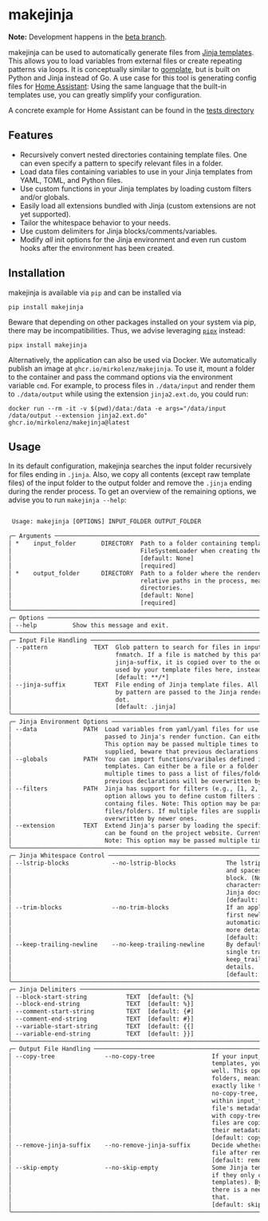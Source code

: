 # makejinja

**Note:** Development happens in the [beta branch](https://github.com/mirkolenz/makejinja/tree/beta).

makejinja can be used to automatically generate files from [Jinja templates](https://jinja.palletsprojects.com/en/3.1.x/templates/).
This allows you to load variables from external files or create repeating patterns via loops.
It is conceptually similar to [gomplate](https://github.com/hairyhenderson/gomplate), but is built on Python and Jinja instead of Go.
A use case for this tool is generating config files for [Home Assistant](https://www.home-assistant.io/):
Using the same language that the built-in templates use, you can greatly simplify your configuration.

A concrete example for Home Assistant can be found in the [tests directory](./tests/data)

## Features

- Recursively convert nested directories containing template files. One can even specify a pattern to specify relevant files in a folder.
- Load data files containing variables to use in your Jinja templates from YAML, TOML, and Python files.
- Use custom functions in your Jinja templates by loading custom filters and/or globals.
- Easily load all extensions bundled with Jinja (custom extensions are not yet supported).
- Tailor the whitespace behavior to your needs.
- Use custom delimiters for Jinja blocks/comments/variables.
- Modify _all_ init options for the Jinja environment and even run custom hooks after the environment has been created.

## Installation

makejinja is available via `pip` and can be installed via

`pip install makejinja`

Beware that depending on other packages installed on your system via pip, there may be incompatibilities.
Thus, we advise leveraging [`pipx`](https://github.com/pypa/pipx) instead:

`pipx install makejinja`

Alternatively, the application can also be used via Docker.
We automatically publish an image at `ghcr.io/mirkolenz/makejinja`.
To use it, mount a folder to the container and pass the command options via the environment variable `cmd`.
For example, to process files in `./data/input` and render them to `./data/output` while using the extension `jinja2.ext.do`, you could run:

`docker run --rm -it -v $(pwd)/data:/data -e args="/data/input /data/output --extension jinja2.ext.do" ghcr.io/mirkolenz/makejinja@latest`

## Usage

In its default configuration, makejinja searches the input folder recursively for files ending in `.jinja`.
Also, we copy all contents (except raw template files) of the input folder to the output folder and remove the `.jinja` ending during the render process.
To get an overview of the remaining options, we advise you to run `makejinja --help`:

<!-- echo -e "\n```txt\n$(COLUMNS=120 poetry run makejinja --help)\n```" >> README.md -->

```txt

 Usage: makejinja [OPTIONS] INPUT_FOLDER OUTPUT_FOLDER

╭─ Arguments ──────────────────────────────────────────────────────────────────────────────────────────────────────────╮
│ *    input_folder       DIRECTORY  Path to a folder containing template files. It is passed to Jinja's               │
│                                    FileSystemLoader when creating the environment.                                   │
│                                    [default: None]                                                                   │
│                                    [required]                                                                        │
│ *    output_folder      DIRECTORY  Path to a folder where the rendered templates are stored. makejinja preserves the │
│                                    relative paths in the process, meaning that you can even use it on nested         │
│                                    directories.                                                                      │
│                                    [default: None]                                                                   │
│                                    [required]                                                                        │
╰──────────────────────────────────────────────────────────────────────────────────────────────────────────────────────╯
╭─ Options ────────────────────────────────────────────────────────────────────────────────────────────────────────────╮
│ --help          Show this message and exit.                                                                          │
╰──────────────────────────────────────────────────────────────────────────────────────────────────────────────────────╯
╭─ Input File Handling ────────────────────────────────────────────────────────────────────────────────────────────────╮
│ --pattern             TEXT  Glob pattern to search for files in input_folder. Accepts all pattern supported by       │
│                             fnmatch. If a file is matched by this pattern and does not end with the specified        │
│                             jinja-suffix, it is copied over to the output_folder. Note: Do not add a special suffix  │
│                             used by your template files here, instead use the jinja-suffix option.                   │
│                             [default: **/*]                                                                          │
│ --jinja-suffix        TEXT  File ending of Jinja template files. All files with this suffix in input_folder matched  │
│                             by pattern are passed to the Jinja renderer. Note: Should be provided with the leading   │
│                             dot.                                                                                     │
│                             [default: .jinja]                                                                        │
╰──────────────────────────────────────────────────────────────────────────────────────────────────────────────────────╯
╭─ Jinja Environment Options ──────────────────────────────────────────────────────────────────────────────────────────╮
│ --data             PATH  Load variables from yaml/yaml files for use in your Jinja templates. The defintions are     │
│                          passed to Jinja's render function. Can either be a file or a folder containg files. Note:   │
│                          This option may be passed multiple times to pass a list of values. If multiple files are    │
│                          supplied, beware that previous declarations will be overwritten by newer ones.              │
│ --globals          PATH  You can import functions/varibales defined in .py files to use them in your Jinja           │
│                          templates. Can either be a file or a folder containg files. Note: This option may be passed │
│                          multiple times to pass a list of files/folders. If multiple files are supplied, beware that │
│                          previous declarations will be overwritten by newer ones.                                    │
│ --filters          PATH  Jinja has support for filters (e.g., [1, 2, 3] | length) to easily call functions. This     │
│                          option allows you to define custom filters in .py files. Can either be a file or a folder   │
│                          containg files. Note: This option may be passed multiple times to pass a list of            │
│                          files/folders. If multiple files are supplied, beware that previous declarations will be    │
│                          overwritten by newer ones.                                                                  │
│ --extension        TEXT  Extend Jinja's parser by loading the specified extensions. An overview of the built-in ones │
│                          can be found on the project website. Currently, only those built-in filters are allowed.    │
│                          Note: This option may be passed multiple times to pass a list of values.                    │
╰──────────────────────────────────────────────────────────────────────────────────────────────────────────────────────╯
╭─ Jinja Whitespace Control ───────────────────────────────────────────────────────────────────────────────────────────╮
│ --lstrip-blocks            --no-lstrip-blocks              The lstrip_blocks option can also be set to strip tabs    │
│                                                            and spaces from the beginning of a line to the start of a │
│                                                            block. (Nothing will be stripped if there are other       │
│                                                            characters before the start of the block.) Refer to the   │
│                                                            Jinja docs for more details.                              │
│                                                            [default: lstrip-blocks]                                  │
│ --trim-blocks              --no-trim-blocks                If an application configures Jinja to trim_blocks, the    │
│                                                            first newline after a template tag is removed             │
│                                                            automatically (like in PHP). Refer to the Jinja docs for  │
│                                                            more details.                                             │
│                                                            [default: trim-blocks]                                    │
│ --keep-trailing-newline    --no-keep-trailing-newline      By default, Jinja also removes trailing newlines. To keep │
│                                                            single trailing newlines, configure Jinja to              │
│                                                            keep_trailing_newline. Refer to the Jinja docs for more   │
│                                                            details.                                                  │
│                                                            [default: no-keep-trailing-newline]                       │
╰──────────────────────────────────────────────────────────────────────────────────────────────────────────────────────╯
╭─ Jinja Delimiters ───────────────────────────────────────────────────────────────────────────────────────────────────╮
│ --block-start-string           TEXT  [default: {%]                                                                   │
│ --block-end-string             TEXT  [default: %}]                                                                   │
│ --comment-start-string         TEXT  [default: {#]                                                                   │
│ --comment-end-string           TEXT  [default: #}]                                                                   │
│ --variable-start-string        TEXT  [default: {{]                                                                   │
│ --variable-end-string          TEXT  [default: }}]                                                                   │
╰──────────────────────────────────────────────────────────────────────────────────────────────────────────────────────╯
╭─ Output File Handling ───────────────────────────────────────────────────────────────────────────────────────────────╮
│ --copy-tree              --no-copy-tree                If your input_folder containes additional files besides Jinja │
│                                                        templates, you may want to copy them to output_folder as      │
│                                                        well. This operation maintains the metadata of all files and  │
│                                                        folders, meaning that tools like rsync will treat them        │
│                                                        exactly like the original ones. Note: Even if set to          │
│                                                        no-copy-tree, files that are matched by your provided pattern │
│                                                        within input_folder are still copied over. In both cases, a   │
│                                                        file's metadata is untouched. The main difference is that     │
│                                                        with copy-tree, folders keep their metadata while matched     │
│                                                        files are copied to newly-created subfolders that differ in   │
│                                                        their metadata.                                               │
│                                                        [default: copy-tree]                                          │
│ --remove-jinja-suffix    --no-remove-jinja-suffix      Decide whether the specified jinja-suffix is removed from the │
│                                                        file after rendering.                                         │
│                                                        [default: remove-jinja-suffix]                                │
│ --skip-empty             --no-skip-empty               Some Jinja template files may be empty after rendering (e.g., │
│                                                        if they only contain macros that are imported by other        │
│                                                        templates). By default, we do not copy such empty files. If   │
│                                                        there is a need to have them available anyway, you can adjust │
│                                                        that.                                                         │
│                                                        [default: skip-empty]                                         │
╰──────────────────────────────────────────────────────────────────────────────────────────────────────────────────────╯
```
